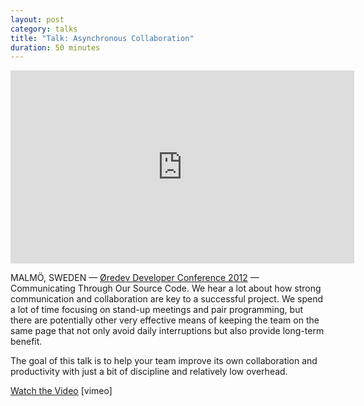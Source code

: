 ```yaml
---
layout: post
category: talks
title: "Talk: Asynchronous Collaboration"
duration: 50 minutes
---
```


<iframe src="http://player.vimeo.com/video/53061504" width="550" height="309" frameborder="0" webkitAllowFullScreen="true" mozallowfullscreen="true" allowFullScreen="true">(video)</iframe>

<div class="slides">
<script async="true" class="speakerdeck-embed" data-id="509a5f4d1eeb97000204517d" data-ratio="1.33333333333333" src="//speakerdeck.com/assets/embed.js?size=preview">enable javscript to view the slides</script>
</div>

MALMÖ, SWEDEN &mdash; [Øredev Developer Conference 2012][location] &mdash;
Communicating Through Our Source Code. We hear a lot about how strong
communication and collaboration are key to a successful project. We spend a
lot of time focusing on stand-up meetings and pair programming, but there are
potentially other very effective means of keeping the team on the same page
that not only avoid daily interruptions but also provide long-term benefit.

The goal of this talk is to help your team improve its own collaboration and
productivity with just a bit of discipline and relatively low overhead.

[Watch the Video][video] \[vimeo\]

[location]: http://oredev.org/2012/
[video]: http://vimeo.com/53061504
